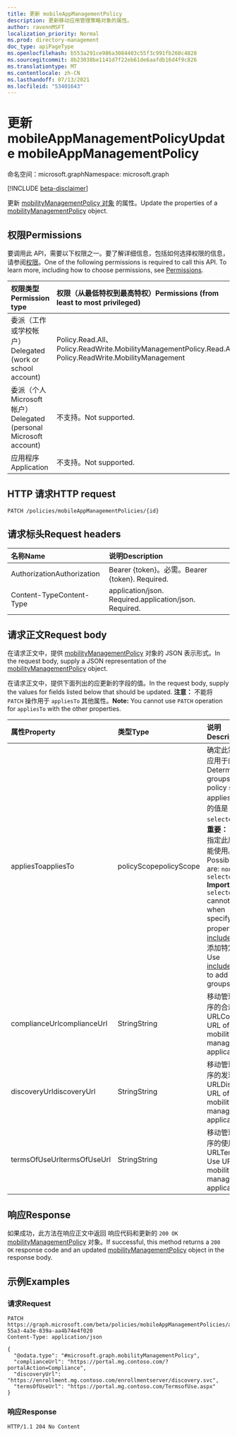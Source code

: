 ```yaml
---
title: 更新 mobileAppManagementPolicy
description: 更新移动应用管理策略对象的属性。
author: ravennMSFT
localization_priority: Normal
ms.prod: directory-management
doc_type: apiPageType
ms.openlocfilehash: b553a291ce986a3084403c55f3c991fb260c4828
ms.sourcegitcommit: 8b23038be1141d7f22eb61de6aafdb16d4f9c826
ms.translationtype: MT
ms.contentlocale: zh-CN
ms.lasthandoff: 07/13/2021
ms.locfileid: "53401643"
---
```

# <a name="update-mobileappmanagementpolicy"></a><span data-ttu-id="9e7a9-103">更新 mobileAppManagementPolicy</span><span class="sxs-lookup"><span data-stu-id="9e7a9-103">Update mobileAppManagementPolicy</span></span>

<span data-ttu-id="9e7a9-104">命名空间：microsoft.graph</span><span class="sxs-lookup"><span data-stu-id="9e7a9-104">Namespace: microsoft.graph</span></span>

[!INCLUDE [beta-disclaimer](../../includes/beta-disclaimer.md)]

<span data-ttu-id="9e7a9-105">更新 [mobilityManagementPolicy 对象](../resources/mobilitymanagementpolicy.md) 的属性。</span><span class="sxs-lookup"><span data-stu-id="9e7a9-105">Update the properties of a [mobilityManagementPolicy](../resources/mobilitymanagementpolicy.md) object.</span></span>

## <a name="permissions"></a><span data-ttu-id="9e7a9-106">权限</span><span class="sxs-lookup"><span data-stu-id="9e7a9-106">Permissions</span></span>

<span data-ttu-id="9e7a9-p101">要调用此 API，需要以下权限之一。要了解详细信息，包括如何选择权限的信息，请参阅[权限](/graph/permissions-reference)。</span><span class="sxs-lookup"><span data-stu-id="9e7a9-p101">One of the following permissions is required to call this API. To learn more, including how to choose permissions, see [Permissions](/graph/permissions-reference).</span></span>

|<span data-ttu-id="9e7a9-109">权限类型</span><span class="sxs-lookup"><span data-stu-id="9e7a9-109">Permission type</span></span>|<span data-ttu-id="9e7a9-110">权限（从最低特权到最高特权）</span><span class="sxs-lookup"><span data-stu-id="9e7a9-110">Permissions (from least to most privileged)</span></span>|
|:---|:---|
|<span data-ttu-id="9e7a9-111">委派（工作或学校帐户）</span><span class="sxs-lookup"><span data-stu-id="9e7a9-111">Delegated (work or school account)</span></span>|<span data-ttu-id="9e7a9-112">Policy.Read.All、Policy.ReadWrite.MobilityManagement</span><span class="sxs-lookup"><span data-stu-id="9e7a9-112">Policy.Read.All, Policy.ReadWrite.MobilityManagement</span></span>|
|<span data-ttu-id="9e7a9-113">委派（个人 Microsoft 帐户）</span><span class="sxs-lookup"><span data-stu-id="9e7a9-113">Delegated (personal Microsoft account)</span></span> | <span data-ttu-id="9e7a9-114">不支持。</span><span class="sxs-lookup"><span data-stu-id="9e7a9-114">Not supported.</span></span>|
|<span data-ttu-id="9e7a9-115">应用程序</span><span class="sxs-lookup"><span data-stu-id="9e7a9-115">Application</span></span> | <span data-ttu-id="9e7a9-116">不支持。</span><span class="sxs-lookup"><span data-stu-id="9e7a9-116">Not supported.</span></span>|

## <a name="http-request"></a><span data-ttu-id="9e7a9-117">HTTP 请求</span><span class="sxs-lookup"><span data-stu-id="9e7a9-117">HTTP request</span></span>

<!-- {
  "blockType": "ignored"
}
-->

``` http
PATCH /policies/mobileAppManagementPolicies/{id}
```

## <a name="request-headers"></a><span data-ttu-id="9e7a9-118">请求标头</span><span class="sxs-lookup"><span data-stu-id="9e7a9-118">Request headers</span></span>

|<span data-ttu-id="9e7a9-119">名称</span><span class="sxs-lookup"><span data-stu-id="9e7a9-119">Name</span></span>|<span data-ttu-id="9e7a9-120">说明</span><span class="sxs-lookup"><span data-stu-id="9e7a9-120">Description</span></span>|
|:---|:---|
|<span data-ttu-id="9e7a9-121">Authorization</span><span class="sxs-lookup"><span data-stu-id="9e7a9-121">Authorization</span></span>|<span data-ttu-id="9e7a9-p102">Bearer {token}。必需。</span><span class="sxs-lookup"><span data-stu-id="9e7a9-p102">Bearer {token}. Required.</span></span>|
|<span data-ttu-id="9e7a9-124">Content-Type</span><span class="sxs-lookup"><span data-stu-id="9e7a9-124">Content-Type</span></span>|<span data-ttu-id="9e7a9-p103">application/json. Required.</span><span class="sxs-lookup"><span data-stu-id="9e7a9-p103">application/json. Required.</span></span>|

## <a name="request-body"></a><span data-ttu-id="9e7a9-127">请求正文</span><span class="sxs-lookup"><span data-stu-id="9e7a9-127">Request body</span></span>

<span data-ttu-id="9e7a9-128">在请求正文中，提供 [mobilityManagementPolicy](../resources/mobilitymanagementpolicy.md) 对象的 JSON 表示形式。</span><span class="sxs-lookup"><span data-stu-id="9e7a9-128">In the request body, supply a JSON representation of the [mobilityManagementPolicy](../resources/mobilitymanagementpolicy.md) object.</span></span>

<span data-ttu-id="9e7a9-129">在请求正文中，提供下面列出的应更新的字段的值。</span><span class="sxs-lookup"><span data-stu-id="9e7a9-129">In the request body, supply the values for fields listed below that should be updated.</span></span> <span data-ttu-id="9e7a9-130">**注意：** 不能将 `PATCH` 操作用于 `appliesTo` 其他属性。</span><span class="sxs-lookup"><span data-stu-id="9e7a9-130">**Note:** You cannot use `PATCH` operation for `appliesTo` with the other properties.</span></span>

|<span data-ttu-id="9e7a9-131">属性</span><span class="sxs-lookup"><span data-stu-id="9e7a9-131">Property</span></span>|<span data-ttu-id="9e7a9-132">类型</span><span class="sxs-lookup"><span data-stu-id="9e7a9-132">Type</span></span>|<span data-ttu-id="9e7a9-133">说明</span><span class="sxs-lookup"><span data-stu-id="9e7a9-133">Description</span></span>|
|:---|:---|:---|
|<span data-ttu-id="9e7a9-134">appliesTo</span><span class="sxs-lookup"><span data-stu-id="9e7a9-134">appliesTo</span></span>|<span data-ttu-id="9e7a9-135">policyScope</span><span class="sxs-lookup"><span data-stu-id="9e7a9-135">policyScope</span></span>|<span data-ttu-id="9e7a9-136">确定此策略设置应用于的组。</span><span class="sxs-lookup"><span data-stu-id="9e7a9-136">Determines the groups this policy setting applies to.</span></span> <span data-ttu-id="9e7a9-137">可能的值是 `none` `all` `selected` **：、、重要：** `selected` 指定此属性时不能使用。</span><span class="sxs-lookup"><span data-stu-id="9e7a9-137">Possible values are: `none`, `all`, `selected` **Important:** `selected` cannot be used when specifying this property.</span></span> <span data-ttu-id="9e7a9-138">使用 [includedGroups](../api/mobileappmanagementpolicies-post-includedgroups.md) 添加特定组。</span><span class="sxs-lookup"><span data-stu-id="9e7a9-138">Use [includedGroups](../api/mobileappmanagementpolicies-post-includedgroups.md) to add specific groups.</span></span>|
|<span data-ttu-id="9e7a9-139">complianceUrl</span><span class="sxs-lookup"><span data-stu-id="9e7a9-139">complianceUrl</span></span>|<span data-ttu-id="9e7a9-140">String</span><span class="sxs-lookup"><span data-stu-id="9e7a9-140">String</span></span>|<span data-ttu-id="9e7a9-141">移动管理应用程序的合规性 URL</span><span class="sxs-lookup"><span data-stu-id="9e7a9-141">Compliance URL of the mobility management application</span></span>|
|<span data-ttu-id="9e7a9-142">discoveryUrl</span><span class="sxs-lookup"><span data-stu-id="9e7a9-142">discoveryUrl</span></span>|<span data-ttu-id="9e7a9-143">String</span><span class="sxs-lookup"><span data-stu-id="9e7a9-143">String</span></span>|<span data-ttu-id="9e7a9-144">移动管理应用程序的发现 URL</span><span class="sxs-lookup"><span data-stu-id="9e7a9-144">Discovery URL of the mobility management application</span></span>|
|<span data-ttu-id="9e7a9-145">termsOfUseUrl</span><span class="sxs-lookup"><span data-stu-id="9e7a9-145">termsOfUseUrl</span></span>|<span data-ttu-id="9e7a9-146">String</span><span class="sxs-lookup"><span data-stu-id="9e7a9-146">String</span></span>|<span data-ttu-id="9e7a9-147">移动管理应用程序的使用条款 URL</span><span class="sxs-lookup"><span data-stu-id="9e7a9-147">Terms of Use URL of the mobility management application</span></span>|

## <a name="response"></a><span data-ttu-id="9e7a9-148">响应</span><span class="sxs-lookup"><span data-stu-id="9e7a9-148">Response</span></span>

<span data-ttu-id="9e7a9-149">如果成功，此方法在响应正文中返回 响应代码和更新的 `200 OK` [mobilityManagementPolicy](../resources/mobilitymanagementpolicy.md) 对象。</span><span class="sxs-lookup"><span data-stu-id="9e7a9-149">If successful, this method returns a `200 OK` response code and an updated [mobilityManagementPolicy](../resources/mobilitymanagementpolicy.md) object in the response body.</span></span>

## <a name="examples"></a><span data-ttu-id="9e7a9-150">示例</span><span class="sxs-lookup"><span data-stu-id="9e7a9-150">Examples</span></span>

### <a name="request"></a><span data-ttu-id="9e7a9-151">请求</span><span class="sxs-lookup"><span data-stu-id="9e7a9-151">Request</span></span>

<!-- {
  "blockType": "request",
  "name": "update_mobilitymanagementpolicy"
}
-->

``` http
PATCH https://graph.microsoft.com/beta/policies/mobileAppManagementPolicies/ab90bacf-55a3-4a3e-839a-aa4b74e4f020
Content-Type: application/json

{
  "@odata.type": "#microsoft.graph.mobilityManagementPolicy",
  "complianceUrl": "https://portal.mg.contoso.com/?portalAction=Compliance",
  "discoveryUrl": "https://enrollment.mg.contoso.com/enrollmentserver/discovery.svc",
  "termsOfUseUrl": "https://portal.mg.contoso.com/TermsofUse.aspx"
}
```

### <a name="response"></a><span data-ttu-id="9e7a9-152">响应</span><span class="sxs-lookup"><span data-stu-id="9e7a9-152">Response</span></span>

<!-- {
  "blockType": "response",
  "truncated": true
}
-->

``` http
HTTP/1.1 204 No Content
```
